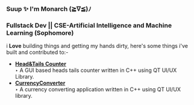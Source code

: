 ### Suup ✨ I'm Monarch (≧∇≦)ﾉ
<h3>Fullstack Dev || CSE-Artificial Intelligence and Machine Learning (Sophomore)</h3>


i <strong>Love</strong> building things and getting my hands dirty, here's some things i've built and contributed to:-

<ul>
        <li><a href="https://github.com/MonarchGitHub/HeadsTails"><strong>Head&Tails Counter</strong></a> </li>
        ‣ A GUI based heads tails counter written in C++ using QT UI/UX Library.
        <li><a href="https://github.com/MonarchGitHub/CurrencyConverter"><strong>CurrencyConverter</strong></a> </li>
        ‣ A currency converting application written in C++ using QT UI/UX library.
    </ul>



